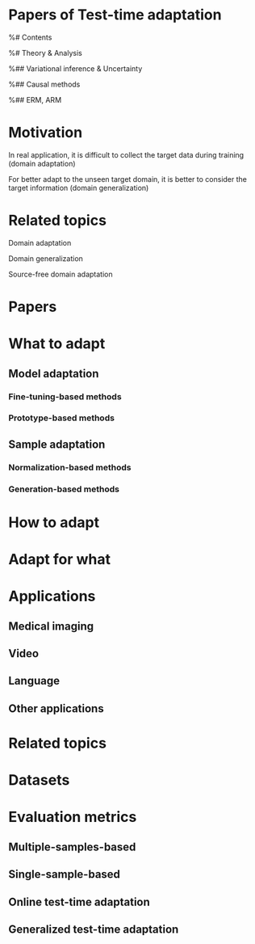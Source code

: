 # Papers of Test-time adaptation

%# Contents

%# Theory & Analysis

%## Variational inference & Uncertainty

%## Causal methods

%## ERM, ARM

# Motivation

In real application, it is difficult to collect the target data during training (domain adaptation)

For better adapt to the unseen target domain, it is better to consider the target information (domain generalization)

# Related topics

Domain adaptation

Domain generalization

Source-free domain adaptation

# Papers

# What to adapt

## Model adaptation

### Fine-tuning-based methods

### Prototype-based methods

## Sample adaptation

### Normalization-based methods

### Generation-based methods

# How to adapt


# Adapt for what


# Applications

## Medical imaging

## Video

## Language

## Other applications



# Related topics 




# Datasets




# Evaluation metrics

## Multiple-samples-based

## Single-sample-based

## Online test-time adaptation

## Generalized test-time adaptation
